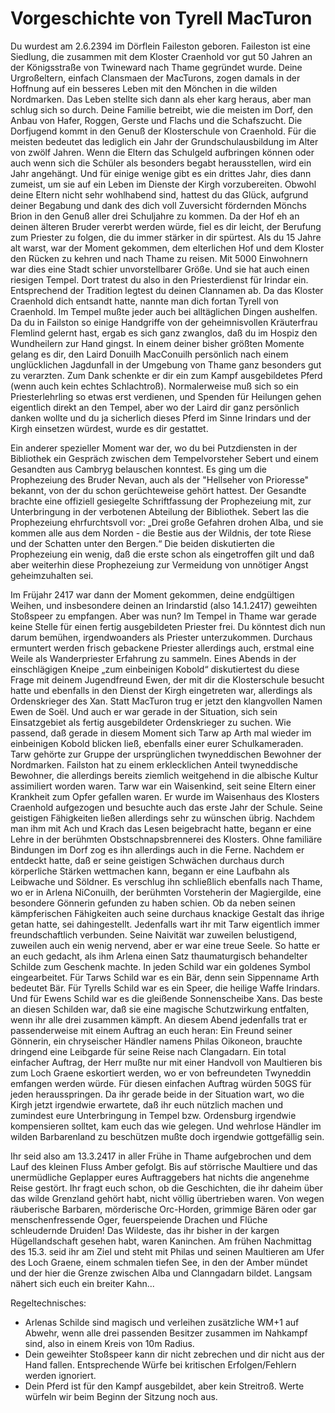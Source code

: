 # Vorgeschichte von Tyrell MacTuron

Du wurdest am 2.6.2394 im Dörflein Faileston geboren. Faileston ist
eine Siedlung, die zusammen mit dem Kloster Craenhold vor gut 50
Jahren an der Königsstraße von Twineward nach Thame gegründet
wurde. Deine Urgroßeltern, einfach Clansmaen der MacTurons, zogen
damals in der Hoffnung auf ein besseres Leben mit den Mönchen in die
wilden Nordmarken. Das Leben stellte sich dann als eher karg heraus,
aber man schlug sich so durch. Deine Familie betreibt, wie die meisten
im Dorf, den Anbau von Hafer, Roggen, Gerste und Flachs und die
Schafszucht. Die Dorfjugend kommt in den Genuß der Klosterschule von
Craenhold. Für die meisten bedeutet das lediglich ein Jahr der
Grundschulausbildung im Alter von zwölf Jahren. Wenn die Eltern das
Schulgeld aufbringen können oder auch wenn sich die Schüler als
besonders begabt herausstellen, wird ein Jahr angehängt. Und für
einige wenige gibt es ein drittes Jahr, dies dann zumeist, um sie auf
ein Leben im Dienste der Kirgh vorzubereiten. Obwohl deine Eltern
nicht sehr wohlhabend sind, hattest du das Glück, aufgrund deiner
Begabung und dank des dich voll Zuversicht fördernden Mönchs Brion in
den Genuß aller drei Schuljahre zu kommen. Da der Hof eh an deinen
älteren Bruder vererbt werden würde, fiel es dir leicht, der Berufung
zum Priester zu folgen, die du immer stärker in dir spürtest. Als du
15 Jahre alt warst, war der Moment gekommen, dem elterlichen Hof und
dem Kloster den Rücken zu kehren und nach Thame zu reisen. Mit 5000
Einwohnern war dies eine Stadt schier unvorstellbarer Größe. Und sie
hat auch einen riesigen Tempel. Dort tratest du also in den
Priesterdienst für Irindar ein. Entsprechend der Tradition legtest du
deinen Clannamen ab. Da das Kloster Craenhold dich entsandt hatte,
nannte man dich fortan Tyrell von Craenhold. Im Tempel mußte jeder
auch bei alltäglichen Dingen aushelfen. Da du in Failston so einige
Handgriffe von der geheimnisvollen Kräuterfrau Flemlind gelernt hast,
ergab es sich ganz zwanglos, daß du im Hospiz den Wundheilern zur Hand
gingst. In einem deiner bisher größten Momente gelang es dir, den
Laird
Donuilh MacConuilh persönlich nach einem unglücklichen Jagdunfall in
der Umgebung von Thame ganz besonders gut zu verarzten. Zum Dank
schenkte er dir ein zum Kampf ausgebildetes Pferd (wenn auch kein
echtes Schlachtroß). Normalerweise muß sich so ein Priesterlehrling so
etwas erst verdienen, und Spenden für Heilungen gehen eigentlich
direkt an den Tempel, aber wo der Laird dir ganz persönlich danken
wollte und du ja sicherlich dieses Pferd im Sinne Irindars und der
Kirgh einsetzen würdest, wurde es dir gestattet.

Ein anderer spezieller Moment war der, wo du bei Putzdiensten in der
Bibliothek ein Gespräch zwischen dem Tempelvorsteher Sebert und einem
Gesandten aus Cambryg belauschen konntest. Es ging um die Prophezeiung
des Bruder Nevan, auch als der "Hellseher von Prioresse" bekannt, von
der du schon gerüchteweise gehört hattest. Der Gesandte brachte eine
offiziell gesiegelte Schriftfassung der Prophezeiung mit, zur
Unterbringung in der verbotenen Abteilung der Bibliothek. Sebert las
die Prophezeiung ehrfurchtsvoll vor: „Drei große Gefahren drohen Alba,
und sie kommen alle aus dem Norden - die Bestie aus der Wildnis, der
tote Riese und der Schatten unter den Bergen.“ Die beiden diskutierten
die Prophezeiung ein wenig, daß die erste schon als eingetroffen gilt
und daß aber weiterhin diese Prophezeiung zur Vermeidung von unnötiger
Angst geheimzuhalten sei.

Im Früjahr 2417 war dann der Moment gekommen, deine endgültigen
Weihen, und insbesondere deinen an Irindarstid (also 14.1.2417)
geweihten Stoßspeer zu empfangen. Aber was nun? Im Tempel in Thame war
gerade keine Stelle für einen fertig ausgebildeten Priester frei. Du
könntest dich nun darum bemühen, irgendwoanders als Priester
unterzukommen. Durchaus ermuntert werden frisch gebackene Priester
allerdings auch, erstmal eine Weile als Wanderpriester Erfahrung zu
sammeln. Eines Abends in der einschlägigen Kneipe „zum einbeinigen
Kobold“ diskutiertest du diese Frage mit deinem Jugendfreund Ewen, der
mit dir die Klosterschule besucht hatte und ebenfalls in den Dienst
der Kirgh eingetreten war, allerdings als Ordenskrieger des Xan. Statt
MacTuron trug er jetzt den klangvollen Namen Ewen de Soël. Und auch er
war gerade in der Situation, sich sein Einsatzgebiet als fertig
ausgebildeter Ordenskrieger zu suchen. Wie passend, daß gerade in
diesem Moment sich Tarw ap Arth mal wieder im einbeinigen Kobold
blicken ließ, ebenfalls einer eurer Schulkameraden. Tarw gehörte zur
Gruppe der ursprünglichen twyneddischen Bewohner der
Nordmarken. Failston hat zu einem erklecklichen Anteil twyneddische
Bewohner, die allerdings bereits ziemlich weitgehend in die albische
Kultur assimiliert worden waren. Tarw war ein Waisenkind, seit seine
Eltern einer Krankheit zum Opfer gefallen waren. Er wurde im
Waisenhaus des Klosters Craenhold aufgezogen und besuchte auch das
erste Jahr der Schule. Seine geistigen Fähigkeiten ließen allerdings
sehr zu wünschen übrig. Nachdem man ihm mit Ach und Krach das Lesen
beigebracht hatte, begann er eine Lehre in der berühmten
Obstschnapsbrennerei des Klosters. Ohne familiäre Bindungen im Dorf
zog es ihn allerdings auch in die Ferne. Nachdem er entdeckt hatte,
daß er seine geistigen Schwächen durchaus durch körperliche Stärken
wettmachen kann, begann er eine Laufbahn als Leibwache und Söldner. Es
verschlug ihn schließlich ebenfalls nach Thame, wo er in Arlena
NiConuilh, der berühmten Vorsteherin der Magiergilde, eine besondere
Gönnerin gefunden zu haben schien. Ob da neben seinen kämpferischen
Fähigkeiten auch seine durchaus knackige Gestalt das ihrige getan
hatte, sei dahingestellt. Jedenfalls wart ihr mit Tarw eigentlich
immer freundschaftlich verbunden. Seine Naivität war zuweilen
belustigend, zuweilen auch ein wenig nervend, aber er war eine treue
Seele. So hatte er an euch gedacht, als ihm Arlena einen Satz
thaumaturgisch behandelter Schilde zum Geschenk machte. In jeden
Schild war ein goldenes Symbol eingearbeitet. Für Tarws Schild war es
ein Bär, denn sein Sippenname Arth bedeutet Bär. Für Tyrells Schild
war es ein Speer, die heilige Waffe Irindars. Und für Ewens Schild war
es die gleißende Sonnenscheibe Xans. Das beste an diesen Schilden war,
daß sie eine magische Schutzwirkung entfalten, wenn ihr alle drei
zusammen kämpft. An diesem Abend jedenfalls trat er passenderweise mit
einem Auftrag an euch heran: Ein Freund seiner Gönnerin, ein
chryseischer Händler namens Philas Oikoneon, brauchte dringend eine
Leibgarde für seine Reise nach Clangadarn. Ein total einfacher
Auftrag, der Herr mußte nur mit einer Handvoll von Maultieren bis zum
Loch Graene eskortiert werden, wo er von befreundeten Twyneddin
emfangen werden würde. Für diesen einfachen Auftrag würden 50GS für
jeden herausspringen. Da ihr gerade beide in der Situation wart, wo
die Kirgh jetzt irgendwie erwartete, daß ihr euch nützlich machen und
zumindest eure Unterbringung in Tempel bzw. Ordensburg irgendwie
kompensieren solltet, kam euch das wie gelegen. Und wehrlose Händler
im wilden Barbarenland zu beschützen mußte doch irgendwie gottgefällig
sein.

Ihr seid also am 13.3.2417 in aller Frühe in Thame aufgebrochen und
dem Lauf des kleinen Fluss Amber gefolgt. Bis auf störrische Maultiere
und das unermüdliche Geplapper eures Auftraggebers hat nichts die
angenehme Reise gestört. Ihr fragt euch schon, ob die Geschichten, die
ihr daheim über das wilde Grenzland gehört habt, nicht völlig
übertrieben waren. Von wegen räuberische Barbaren, mörderische
Orc-Horden, grimmige Bären oder gar menschenfressende Oger,
feuerspeiende Drachen und Flüche schleudernde Druiden! Das Wildeste,
das ihr bisher in der kargen Hügellandschaft gesehen habt, waren
Kaninchen. Am frühen Nachmittag des 15.3. seid ihr am Ziel und steht
mit Philas und seinen Maultieren am Ufer des Loch Graene, einem
schmalen tiefen See, in den der Amber mündet und der hier die Grenze
zwischen Alba und Clanngadarn bildet. Langsam nähert sich euch ein
breiter Kahn...

Regeltechnisches:

- Arlenas Schilde sind magisch und verleihen zusätzliche WM+1 auf
  Abwehr, wenn alle drei passenden Besitzer zusammen im Nahkampf sind,
  also in einem Kreis von 10m Radius.
- Dein geweihter Stoßspeer kann dir nicht zebrechen und dir nicht aus
  der Hand fallen. Entsprechende Würfe bei kritischen Erfolgen/Fehlern
  werden ignoriert.
- Dein Pferd ist für den Kampf ausgebildet, aber kein Streitroß. Werte
  würfeln wir beim Beginn der Sitzung noch aus.
